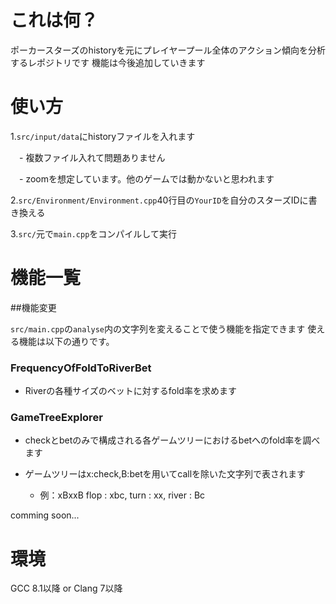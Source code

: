 # これは何？
ポーカースターズのhistoryを元にプレイヤープール全体のアクション傾向を分析するレポジトリです
機能は今後追加していきます

# 使い方
1.`src/input/data`にhistoryファイルを入れます

　- 複数ファイル入れて問題ありません
 
　- zoomを想定しています。他のゲームでは動かないと思われます

2.`src/Environment/Environment.cpp`40行目の`YourID`を自分のスターズIDに書き換える

3.`src/`元で`main.cpp`をコンパイルして実行

# 機能一覧

##機能変更

`src/main.cpp`の`analyse`内の文字列を変えることで使う機能を指定できます
使える機能は以下の通りです。

### FrequencyOfFoldToRiverBet
* Riverの各種サイズのベットに対するfold率を求めます

### GameTreeExplorer
* checkとbetのみで構成される各ゲームツリーにおけるbetへのfold率を調べます

* ゲームツリーはx:check,B:betを用いてcallを除いた文字列で表されます

    * 例：xBxxB flop : xbc, turn : xx, river : Bc

comming soon...

# 環境
GCC 8.1以降 or Clang 7以降

